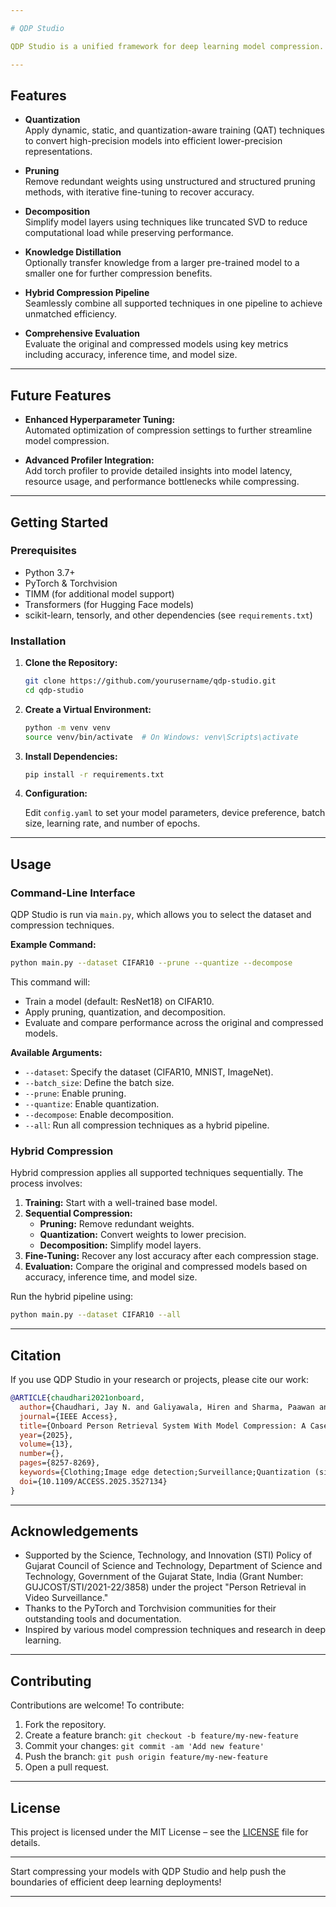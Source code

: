 ```yaml
---

# QDP Studio

QDP Studio is a unified framework for deep learning model compression. It combines quantization, decomposition, and pruning—along with optional knowledge distillation—to reduce model size, boost inference speed, and maintain accuracy. Designed with a hybrid compression pipeline, QDP Studio is ideal for optimizing deployments in resource-constrained environments.

---
```


## Features

- **Quantization**  
  Apply dynamic, static, and quantization-aware training (QAT) techniques to convert high-precision models into efficient lower-precision representations.

- **Pruning**  
  Remove redundant weights using unstructured and structured pruning methods, with iterative fine-tuning to recover accuracy.

- **Decomposition**  
  Simplify model layers using techniques like truncated SVD to reduce computational load while preserving performance.

- **Knowledge Distillation**  
  Optionally transfer knowledge from a larger pre-trained model to a smaller one for further compression benefits.

- **Hybrid Compression Pipeline**  
  Seamlessly combine all supported techniques in one pipeline to achieve unmatched efficiency.

- **Comprehensive Evaluation**  
  Evaluate the original and compressed models using key metrics including accuracy, inference time, and model size.

---

## Future Features

- **Enhanced Hyperparameter Tuning:**  
  Automated optimization of compression settings to further streamline model compression.

- **Advanced Profiler Integration:**  
  Add torch profiler to provide detailed insights into model latency, resource usage, and performance bottlenecks while compressing.

---

## Getting Started

### Prerequisites

- Python 3.7+
- PyTorch & Torchvision
- TIMM (for additional model support)
- Transformers (for Hugging Face models)
- scikit-learn, tensorly, and other dependencies (see `requirements.txt`)

### Installation

1. **Clone the Repository:**

   ```bash
   git clone https://github.com/yourusername/qdp-studio.git
   cd qdp-studio
   ```

2. **Create a Virtual Environment:**

   ```bash
   python -m venv venv
   source venv/bin/activate  # On Windows: venv\Scripts\activate
   ```

3. **Install Dependencies:**

   ```bash
   pip install -r requirements.txt
   ```

4. **Configuration:**

   Edit `config.yaml` to set your model parameters, device preference, batch size, learning rate, and number of epochs.

---

## Usage

### Command-Line Interface

QDP Studio is run via `main.py`, which allows you to select the dataset and compression techniques.

**Example Command:**

```bash
python main.py --dataset CIFAR10 --prune --quantize --decompose
```

This command will:
- Train a model (default: ResNet18) on CIFAR10.
- Apply pruning, quantization, and decomposition.
- Evaluate and compare performance across the original and compressed models.

**Available Arguments:**

- `--dataset`: Specify the dataset (CIFAR10, MNIST, ImageNet).
- `--batch_size`: Define the batch size.
- `--prune`: Enable pruning.
- `--quantize`: Enable quantization.
- `--decompose`: Enable decomposition.
- `--all`: Run all compression techniques as a hybrid pipeline.

### Hybrid Compression

Hybrid compression applies all supported techniques sequentially. The process involves:
1. **Training:** Start with a well-trained base model.
2. **Sequential Compression:**  
   - **Pruning:** Remove redundant weights.  
   - **Quantization:** Convert weights to lower precision.  
   - **Decomposition:** Simplify model layers.
3. **Fine-Tuning:** Recover any lost accuracy after each compression stage.
4. **Evaluation:** Compare the original and compressed models based on accuracy, inference time, and model size.

Run the hybrid pipeline using:

```bash
python main.py --dataset CIFAR10 --all
```

---

## Citation

If you use QDP Studio in your research or projects, please cite our work:

```bibtex
@ARTICLE{chaudhari2021onboard,
  author={Chaudhari, Jay N. and Galiyawala, Hiren and Sharma, Paawan and Shukla, Pancham and Raval, Mehul S.},
  journal={IEEE Access}, 
  title={Onboard Person Retrieval System With Model Compression: A Case Study on Nvidia Jetson Orin AGX}, 
  year={2025},
  volume={13},
  number={},
  pages={8257-8269},
  keywords={Clothing;Image edge detection;Surveillance;Quantization (signal);Real-time systems;Performance evaluation;Image color analysis;Graphics processing units;Videos;Computational modeling;Edge device;model compression;person attribute recognition;person retrieval;pruning;quantization;surveillance},
  doi={10.1109/ACCESS.2025.3527134}
}
```

---

## Acknowledgements

- Supported by the Science, Technology, and Innovation (STI) Policy of Gujarat Council of Science and Technology, Department of Science and Technology, Government of the Gujarat State, India (Grant Number: GUJCOST/STI/2021-22/3858) under the project "Person Retrieval in Video Surveillance."
- Thanks to the PyTorch and Torchvision communities for their outstanding tools and documentation.
- Inspired by various model compression techniques and research in deep learning.

---

## Contributing

Contributions are welcome! To contribute:
1. Fork the repository.
2. Create a feature branch: `git checkout -b feature/my-new-feature`
3. Commit your changes: `git commit -am 'Add new feature'`
4. Push the branch: `git push origin feature/my-new-feature`
5. Open a pull request.

---

## License

This project is licensed under the MIT License – see the [LICENSE](LICENSE) file for details.

---

Start compressing your models with QDP Studio and help push the boundaries of efficient deep learning deployments!

---
